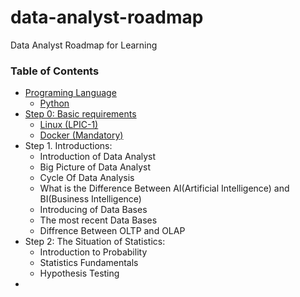 # data-analyst-roadmap
Data Analyst Roadmap for Learning


### Table of Contents

- [Programing Language](#programing-language)
  - [Python](#Python)
- [Step 0: Basic requirements](#step-0-basic-requirements)
  - [Linux (LPIC-1)](#linux-lpic-1)
  - [Docker (Mandatory)](#docker-mandatory)
- Step 1. Introductions:
  - Introduction of Data Analyst
  - Big Picture of Data Analyst
  - Cycle Of Data Analysis
  - What is the Difference Between AI(Artificial Intelligence) and BI(Business Intelligence)
  - Introducing of Data Bases
  - The most recent Data Bases
  - Diffrence Between OLTP and OLAP
- Step 2: The Situation of Statistics:
  - Introduction to Probability
  - Statistics Fundamentals
  - Hypothesis Testing
- 
 